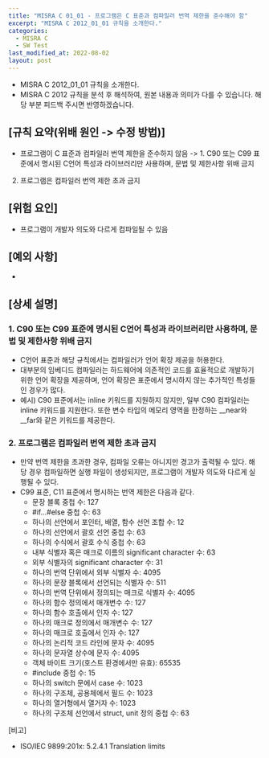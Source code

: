 ```yaml
---
title: "MISRA C 01_01 - 프로그램은 C 표준과 컴파일러 번역 제한을 준수해야 함"
excerpt: "MISRA C 2012_01_01 규칙을 소개한다."
categories:
  - MISRA C
  - SW Test
last_modified_at: 2022-08-02
layout: post
---
```

- MISRA C 2012_01_01 규칙을 소개한다.
- MISRA C 2012 규칙을 분석 후 해석하여, 원본 내용과 의미가 다를 수 있습니다. 해당 부분 피드백 주시면 반영하겠습니다. 



## [규칙 요약(위배 원인 -> 수정 방법)]
- 프로그램이 C 표준과 컴파일러 번역 제한을 준수하지 않음
-> 1. C90 또는 C99 표준에서 명시된 C언어 특성과 라이브러리만 사용하며, 문법 및 제한사항 위배 금지
2. 프로그램은 컴파일러 번역 제한 초과 금지

## [위험 요인]
- 프로그램이 개발자 의도와 다르게 컴파일될 수 있음

## [예외 사항]
-

## [상세 설명]
### 1. C90 또는 C99 표준에 명시된 C언어 특성과 라이브러리만 사용하며, 문법 및 제한사항 위배 금지
- C언어 표준과 해당 규칙에서는 컴파일러가 언어 확장 제공을 허용한다.
- 대부분의 임베디드 컴파일러는 하드웨어에 의존적인 코드를 효율적으로 개발하기 위한 언어 확장을 제공하며, 언어 확장은 표준에서 명시하지 않는 추가적인 특성들인 경우가 많다.
- 예시) C90 표준에서는 inline 키워드를 지원하지 않지만, 일부 C90 컴파일러는 inline 키워드를 지원한다. 또한 변수 타입의 메모리 영역을 한정하는 __near와 __far와 같은 키워드를 제공한다.

### 2. 프로그램은 컴파일러 번역 제한 초과 금지
- 만약 번역 제한을 초과한 경우, 컴파일 오류는 아니지만 경고가 출력될 수 있다. 해당 경우 컴파일하면 실행 파일이 생성되지만, 프로그램이 개발자 의도와 다르게 실행될 수 있다.
- C99 표준, C11 표준에서 명시하는 번역 제한은 다음과 같다.
  - 문장 블록 중첩 수: 127
  - #if...#else 중첩 수: 63
  - 하나의 선언에서 포인터, 배열, 함수 선언 조합 수: 12
  - 하나의 선언에서 괄호 선언 중첩 수: 63
  - 하나의 수식에서 괄호 수식 중첩 수: 63
  - 내부 식별자 혹은 매크로 이름의 significant character 수: 63
  - 외부 식별자의 significant character 수: 31
  - 하나의 번역 단위에서 외부 식별자 수: 4095
  - 하나의 문장 블록에서 선언되는 식별자 수: 511
  - 하나의 번역 단위에서 정의되는 매크로 식별자 수: 4095
  - 하나의 함수 정의에서 매개변수 수: 127
  - 하나의 함수 호출에서 인자 수: 127
  - 하나의 매크로 정의에서 매개변수 수: 127
  - 하나의 매크로 호출에서 인자 수: 127
  - 하나의 논리적 코드 라인에 문자 수: 4095
  - 하나의 문자열 상수에 문자 수: 4095
  - 객체 바이트 크기(호스트 환경에서만 유효): 65535
  - #include 중첩 수: 15
  - 하나의 switch 문에서 case 수: 1023
  - 하나의 구조체, 공용체에서 필드 수: 1023
  - 하나의 열거형에서 열거자 수: 1023
  - 하나의 구조체 선언에서 struct, unit 정의 중첩 수: 63

[비고]
- ISO/IEC 9899:201x: 5.2.4.1 Translation limits